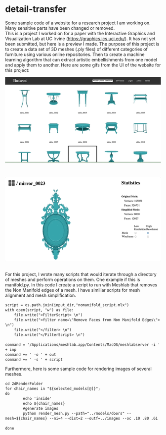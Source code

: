 # detail-transfer

Some sample code of a website for a research project I am working on. Many sensitive parts have been changed or removed.
<br>
This is a project I worked on for a paper with the Interactive Graphics and Visualization Lab at UC Irvine (https://graphics.ics.uci.edu/). It has not yet been submitted, but here is a preview I made. The purpose of this project is to create a data set of 3D meshes (.ply files) of different categories of furniture using various online repositories. Then to create a machine learning algorithm that can extract artistic embellishments from one model and apply them to another. Here are some gifs from the UI of the website for this project:<br>

![Alt Text](tables.gif)

<br>

![Alt Text](mirror2.gif)

<br>For this project, I wrote many scripts that would iterate through a directory of meshes and perform operations on them. One example if this is manifold.py. In this code I create a script to run with Meshlab that removes the Non Manifold edges of a mesh. I have similiar scripts for mesh alignment and mesh simplification.<br>

	script = os.path.join(input_dir,"nomanifold_script.mlx")
	with open(script, "w") as file:
		file.write("<FilterScript> \n")
		file.write("<filter name=\"Remove Faces from Non Manifold Edges\"> \n")
		file.write("</filter> \n")
		file.write("</FilterScript> \n")

	command = '/Applications/meshlab.app/Contents/MacOS/meshlabserver -i ' + inp
	command += ' -o ' + out
	command += ' -s ' + script

Furthermore, here is some sample code for rendering images of several meshes.<br>

	cd 2dRenderFolder
	for chair_names in "${selected_models[@]}";
	do
			echo 'inside'
			echo ${chair_names}
			#generate images   
			python render_mesh.py --path="../models/doors" --mesh=${chair_names} --ni=4 --dist=2 --outf=../images --oc .10 .80 .61

	done
